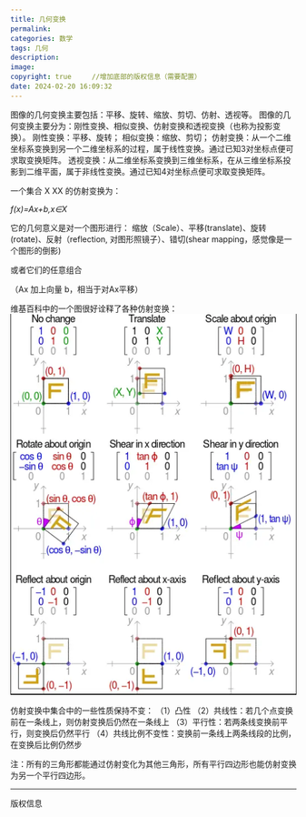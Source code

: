 ```yaml
---
title: 几何变换
permalink: 
categories: 数学
tags: 几何
description: 
image: 
copyright: true     //增加底部的版权信息（需要配置）
date: 2024-02-20 16:09:32
---
```


图像的几何变换主要包括：平移、旋转、缩放、剪切、仿射、透视等。
图像的几何变换主要分为：刚性变换、相似变换、仿射变换和透视变换（也称为投影变换）。
刚性变换：平移、旋转；
相似变换：缩放、剪切；
仿射变换：从一个二维坐标系变换到另一个二维坐标系的过程，属于线性变换。通过已知3对坐标点便可求取变换矩阵。
透视变换：从二维坐标系变换到三维坐标系，在从三维坐标系投影到二维平面，属于非线性变换。通过已知4对坐标点便可求取变换矩阵。

<!--more-->

一个集合 X XX 的仿射变换为：

*f(x)=Ax+b,x∈X*

它的几何意义是对一个图形进行：
缩放（Scale）、平移(translate)、旋转(rotate)、反射（reflection, 对图形照镜子）、错切(shear mapping，感觉像是一个图形的倒影)

或者它们的任意组合

（Ax 加上向量 b，相当于对Ax平移）

维基百科中的一个图很好诠释了各种仿射变换：
![仿射变换](../images/10532710-dd63d880abec0cdd.png)


仿射变换中集合中的一些性质保持不变：
（1）凸性
（2）共线性：若几个点变换前在一条线上，则仿射变换后仍然在一条线上
（3）平行性：若两条线变换前平行，则变换后仍然平行
（4）共线比例不变性：变换前一条线上两条线段的比例，在变换后比例仍然步

注：所有的三角形都能通过仿射变化为其他三角形，所有平行四边形也能仿射变换为另一个平行四边形。

<hr />
版权信息